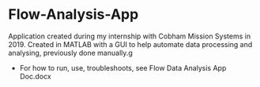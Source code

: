 # Flow-Analysis-App
Application created during my internship with Cobham Mission Systems in 2019. Created in MATLAB with a GUI to help automate data processing and analysing, previously done manually.g


- For how to run, use, troubleshoots, see Flow Data Analysis App Doc.docx
